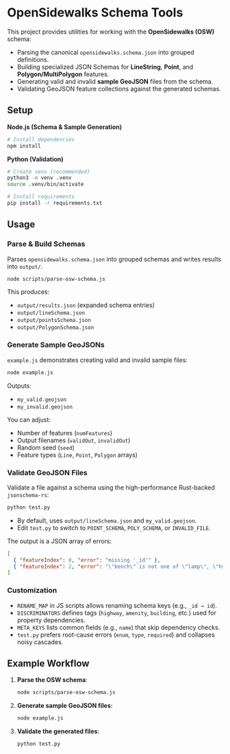# OpenSidewalks Schema Tools

This project provides utilities for working with the **OpenSidewalks (OSW)** schema:

- Parsing the canonical `opensidewalks.schema.json` into grouped definitions.
- Building specialized JSON Schemas for **LineString**, **Point**, and **Polygon/MultiPolygon** features.
- Generating valid and invalid **sample GeoJSON** files from the schema.
- Validating GeoJSON feature collections against the generated schemas.

## Setup

**Node.js (Schema & Sample Generation)**
```bash
# Install dependencies
npm install
```

**Python (Validation)**
```bash
# Create venv (recommended)
python3 -m venv .venv
source .venv/bin/activate

# Install requirements
pip install -r requirements.txt
```

## Usage

### Parse & Build Schemas
Parses `opensidewalks.schema.json` into grouped schemas and writes results into `output/`.
```bash
node scripts/parse-osw-schema.js
```
This produces:

- `output/results.json` (expanded schema entries)
- `output/lineSchema.json`
- `output/pointsSchema.json`
- `output/PolygonSchema.json`

### Generate Sample GeoJSONs

`example.js` demonstrates creating valid and invalid sample files:
```bash
node example.js
```

Outputs:

- `my_valid.geojson`
- `my_invalid.geojson`

You can adjust:

- Number of features (`numFeatures`)
- Output filenames (`validOut`, `invalidOut`)
- Random seed (`seed`)
- Feature types (`Line`, `Point`, `Polygon` arrays)

### Validate GeoJSON Files

Validate a file against a schema using the high-performance Rust-backed `jsonschema-rs`:
```bash
python test.py
```

- By default, uses `output/lineSchema.json` and `my_valid.geojson`.
- Edit `test.py` to switch to `POINT_SCHEMA`, `POLY_SCHEMA`, or `INVALID_FILE`.

The output is a JSON array of errors:
```json
[
  { "featureIndex": 0, "error": "missing '_id'" },
  { "featureIndex": 2, "error": "\"bench\" is not one of \"lamp\", \"hydrant\"" }
]
```

### Customization

- `RENAME_MAP` in JS scripts allows renaming schema keys (e.g., `_id → id`).
- `DISCRIMINATORS` defines tags (`highway`, `amenity`, `building`, etc.) used for property dependencies.
- `META_KEYS` lists common fields (e.g., `name`) that skip dependency checks.
- `test.py` prefers root-cause errors (`enum`, `type`, `required`) and collapses noisy cascades.


## Example Workflow
1. **Parse the OSW schema**:
   ```bash
   node scripts/parse-osw-schema.js
   ```
   
2. **Generate sample GeoJSON files**:
   ```bash
   node example.js
    ```

3. **Validate the generated files**:
   ```bash
   python test.py
   ```
   